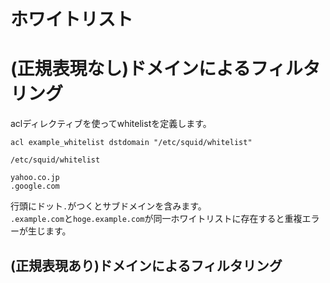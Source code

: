 # ホワイトリスト
# (正規表現なし)ドメインによるフィルタリング
aclディレクティブを使ってwhitelistを定義します。
```
acl example_whitelist dstdomain "/etc/squid/whitelist"
```
`/etc/squid/whitelist`
```
yahoo.co.jp
.google.com
```
行頭にドット`.`がつくとサブドメインを含みます。  
`.example.com`と`hoge.example.com`が同一ホワイトリストに存在すると重複エラーが生じます。

## (正規表現あり)ドメインによるフィルタリング
